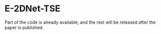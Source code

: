 # E-2DNet-TSE

Part of the code is already available, and the rest will be released after the paper is published.
